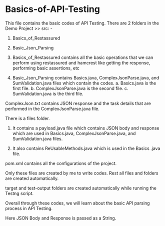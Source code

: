 # Basics-of-API-Testing

This file contains the basic codes of API Testing.
There are 2 folders in the Demo Project >> src: -
1. Basics_of_Restassured
2. Basic_Json_Parsing

1. Basics_of_Restassured contains all the basic operations that we can perform using restassured and hamcrest like getting the response, performing basic assertions, etc

2. Basic_Json_Parsing contains Basics.java, ComplexJsonParse.java, and SumValidation.java files which contain the codes.
a. Basics.java is the first file.
b. ComplexJsonParse.java is the second file.
c. SumValidation.java is the third file.

ComplexJson.txt contains JSON response and the task details that are performed in the ComplexJsonParse.java file.

There is a files folder.
1.  It contains a payload.java file which contains JSON body and response which are used in Basics.java, ComplexJsonParse.java, and SumValidation.java files.

2.  It also contains ReUsableMethods.java which is used in the Basics .java file.

pom.xml contains all the configurations of the project.

Only these files are created by me to write codes.
Rest all files and folders are created automatically.


target and test-output folders are created automatically while running the Testng script.


Overall through these codes, we will learn about the basic API parsing process in API Testing.

Here JSON Body and Response is passed as a String.
